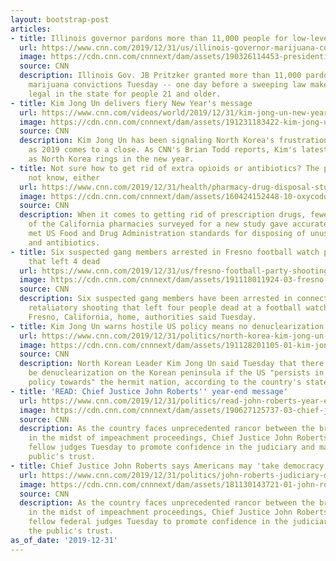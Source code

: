 ```yaml
---
layout: bootstrap-post
articles:
- title: Illinois governor pardons more than 11,000 people for low-level pot offenses
  url: https://www.cnn.com/2019/12/31/us/illinois-governor-marijuana-conviction-pardons/index.html
  image: https://cdn.cnn.com/cnnnext/dam/assets/190326114453-presidential-politics-marijuana-orig-mg-00002912-super-tease.jpg
  source: CNN
  description: Illinois Gov. JB Pritzker granted more than 11,000 pardons for low-level
    marijuana convictions Tuesday -- one day before a sweeping law makes cannabis
    legal in the state for people 21 and older.
- title: Kim Jong Un delivers fiery New Year's message
  url: https://www.cnn.com/videos/world/2019/12/31/kim-jong-un-new-year-todd-pkg-tsr-vpx.cnn
  image: https://cdn.cnn.com/cnnnext/dam/assets/191231183422-kim-jong-un-new-year-todd-pkg-tsr-vpx-00001725-super-tease.jpg
  source: CNN
  description: Kim Jong Un has been signaling North Korea's frustration with US negotiations
    as 2019 comes to a close. As CNN's Brian Todd reports, Kim's latest threat comes
    as North Korea rings in the new year.
- title: Not sure how to get rid of extra opioids or antibiotics? The pharmacy may
    not know, either
  url: https://www.cnn.com/2019/12/31/health/pharmacy-drug-disposal-study/index.html
  image: https://cdn.cnn.com/cnnnext/dam/assets/160424152448-10-oxycodone-dangerous-painkillers-super-tease.jpg
  source: CNN
  description: When it comes to getting rid of prescription drugs, fewer than half
    of the California pharmacies surveyed for a new study gave accurate guidance that
    met US Food and Drug Administration standards for disposing of unused opioids
    and antibiotics.
- title: Six suspected gang members arrested in Fresno football watch party shooting
    that left 4 dead
  url: https://www.cnn.com/2019/12/31/us/fresno-football-party-shooting-arrests/index.html
  image: https://cdn.cnn.com/cnnnext/dam/assets/191118011924-03-fresno-shooting-1118-super-tease.jpg
  source: CNN
  description: Six suspected gang members have been arrested in connection with a
    retaliatory shooting that left four people dead at a football watch party at a
    Fresno, California, home, authorities said Tuesday.
- title: Kim Jong Un warns hostile US policy means no denuclearization
  url: https://www.cnn.com/2019/12/31/politics/north-korea-kim-jong-un-us-policy-denuclearization/index.html
  image: https://cdn.cnn.com/cnnnext/dam/assets/191128201105-01-kim-jong-un-missile-test-1128-super-tease.jpg
  source: CNN
  description: North Korean Leader Kim Jong Un said Tuesday that there "will never"
    be denuclearization on the Korean peninsula if the US "persists in its hostile
    policy towards" the hermit nation, according to the country's state news agency.
- title: 'READ: Chief Justice John Roberts'' year-end message'
  url: https://www.cnn.com/2019/12/31/politics/read-john-roberts-year-end-message/index.html
  image: https://cdn.cnn.com/cnnnext/dam/assets/190627125737-03-chief-justice-john-roberts-reading-decision-0627-super-tease.jpg
  source: CNN
  description: As the country faces unprecedented rancor between the branches of government
    in the midst of impeachment proceedings, Chief Justice John Roberts urged his
    fellow judges Tuesday to promote confidence in the judiciary and maintain the
    public's trust.
- title: Chief Justice John Roberts says Americans may 'take democracy for granted'
  url: https://www.cnn.com/2019/12/31/politics/john-roberts-judiciary-democracy/index.html
  image: https://cdn.cnn.com/cnnnext/dam/assets/181130143721-01-john-roberts-file-1130-super-tease.jpg
  source: CNN
  description: As the country faces unprecedented rancor between the branches of government
    in the midst of impeachment proceedings, Chief Justice John Roberts urged his
    fellow federal judges Tuesday to promote confidence in the judiciary and maintain
    the public's trust.
as_of_date: '2019-12-31'
---
```


